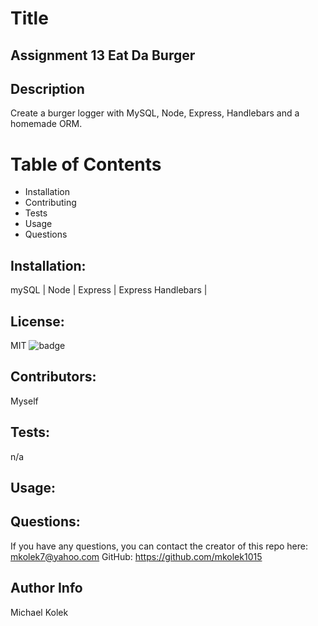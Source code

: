 
  # Title 
  ## Assignment 13 Eat Da Burger

  ## Description
  Create a burger logger with MySQL, Node, Express, Handlebars and a homemade ORM.

  # Table of Contents
  *  Installation 
  *  Contributing 
  *  Tests 
  *  Usage 
  *  Questions

  ## Installation:
  mySQL | Node | Express | Express Handlebars |  
  ## License:
  MIT
  ![badge](https://img.shields.io/badge/license-MIT-red) 
  
  ## Contributors:
  Myself
  ## Tests:
  n/a
  ## Usage:
   
  ## Questions: 
If you have any questions, you can contact the creator of this repo here: [mkolek7@yahoo.com](mailto:mkolek7@yahoo.com)
GitHub: https://github.com/mkolek1015

## Author Info
Michael Kolek

